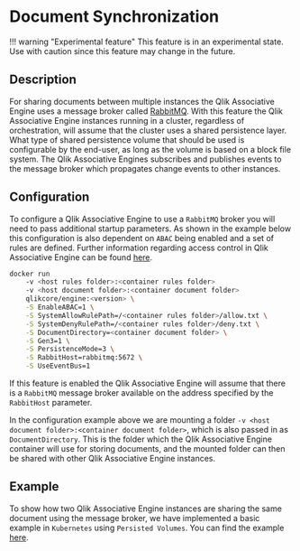 # Document Synchronization

!!! warning "Experimental feature"
    This feature is in an experimental state. Use with caution
    since this feature may change in the future.

## Description

For sharing documents between multiple instances the Qlik Associative Engine uses a message broker called [RabbitMQ](https://www.rabbitmq.com/).
With this feature the Qlik Associative Engine instances running in a cluster, regardless of orchestration,
will assume that the cluster uses a shared persistence layer.
What type of shared persistence volume that should be used is configurable by the end-user,
as long as the volume is based on a block file system.
The Qlik Associative Engines subscribes and publishes events to the message broker which propagates change
events to other instances.

## Configuration

To configure a Qlik Associative Engine to use a `RabbitMQ` broker you will need to pass additional startup parameters.
As shown in the example below this configuration is also dependent on `ABAC` being enabled and a set of rules are defined.
Further information regarding access control in Qlik Associative Engine can be found [here](access-control.md).

```bash
docker run
    -v <host rules folder>:<container rules folder>
    -v <host document folder>:<container document folder>
    qlikcore/engine:<version> \
    -S EnableABAC=1 \
    -S SystemAllowRulePath=/<container rules folder>/allow.txt \
    -S SystemDenyRulePath=/<container rules folder>/deny.txt \
    -S DocumentDirectory=<container document folder> \
    -S Gen3=1 \
    -S PersistenceMode=3 \
    -S RabbitHost=rabbitmq:5672 \
    -S UseEventBus=1
```

If this feature is enabled the Qlik Associative Engine will assume that there is a `RabbitMQ` message broker
available on the address specified by the `RabbitHost` parameter.

In the configuration example above we are mounting a folder `-v <host document folder>:<container document folder>`,
which is also passed in as `DocumentDirectory`.
This is the folder which the Qlik Associative Engine container will use for storing documents,
and the mounted folder can then be shared with other Qlik Associative Engine instances.

## Example

To show how two Qlik Associative Engine instances are sharing the same document using the message broker,
we have implemented a basic example in `Kubernetes` using `Persisted Volumes`.
You can find the example [here](https://github.com/qlik-oss/core-document-synchronization).
